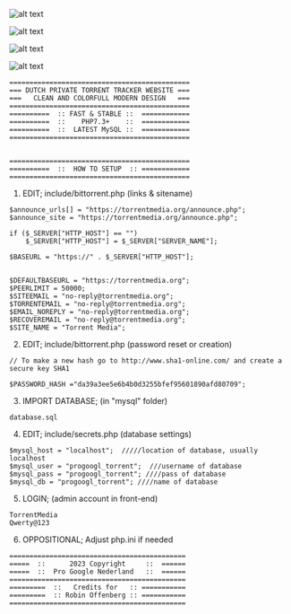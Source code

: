 ![alt text](https://github.com/[username]/[reponame]/blob/[branch]/demo/demo1.png?raw=true)

![alt text](https://github.com/[username]/[reponame]/blob/[branch]/demo/demo2.png?raw=true)

![alt text](https://github.com/[username]/[reponame]/blob/[branch]/demo/demo3.png?raw=true)

![alt text](https://github.com/[username]/[reponame]/blob/[branch]/demo/demo4.png?raw=true)


```
=============================================
=== DUTCH PRIVATE TORRENT TRACKER WEBSITE ===
===   CLEAN AND COLORFULL MODERN DESIGN   ===
=============================================
==========  :: FAST & STABLE ::  ============
==========  ::    PHP7.3+    ::  ============
==========  ::  LATEST MySQL ::  ============
=============================================


=============================================
==========  ::  HOW TO SETUP  :: ============
=============================================
```

1. EDIT; include/bittorrent.php (links & sitename)

```
$announce_urls[] = "https://torrentmedia.org/announce.php";
$announce_site = "https://torrentmedia.org/announce.php";

if ($_SERVER["HTTP_HOST"] == "")
	$_SERVER["HTTP_HOST"] = $_SERVER["SERVER_NAME"];

$BASEURL = "https://" . $_SERVER["HTTP_HOST"];


$DEFAULTBASEURL = "https://torrentmedia.org";
$PEERLIMIT = 50000;
$SITEEMAIL = "no-reply@torrentmedia.org";
$TORRENTEMAIL = "no-reply@torrentmedia.org";
$EMAIL_NOREPLY = "no-reply@torrentmedia.org";
$RECOVEREMAIL = "no-reply@torrentmedia.org";
$SITE_NAME = "Torrent Media";
```

2. EDIT; include/bittorrent.php  (password reset or creation)
   
```
// To make a new hash go to http://www.sha1-online.com/ and create a secure key SHA1

$PASSWORD_HASH ="da39a3ee5e6b4b0d3255bfef95601890afd80709";
```

3. IMPORT DATABASE; (in "mysql" folder)

```
database.sql
```

4. EDIT; include/secrets.php (database settings)

```
$mysql_host = "localhost";  /////location of database, usually localhost 
$mysql_user = "progoogl_torrent";  ///username of database
$mysql_pass = "progoogl_torrent"; ////pass of database
$mysql_db = "progoogl_torrent"; ////name of database
```

5. LOGIN; (admin account in front-end)

```
TorrentMedia
Qwerty@123
```

6. OPPOSITIONAL; Adjust php.ini if needed

```
============================================
=====  ::      2023 Copyright     ::  ======
=====  ::  Pro Google Nederland   ::  ======
============================================
=========  ::   Credits for   :: ===========
=========  :: Robin Offenberg :: ===========
============================================
```
